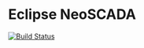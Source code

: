 Eclipse NeoSCADA
================

[![Build Status](https://travis-ci.org/eclipse/neoscada.svg?branch=master)](https://travis-ci.org/eclipse/neoscada)